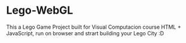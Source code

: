 # Lego-WebGL
This a Lego Game Project built for Visual Computacion course
HTML + JavaScript, run on browser and strart building your Lego City :D
